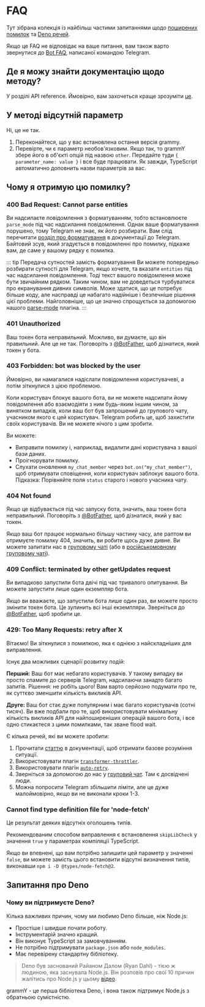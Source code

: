 # FAQ

Тут зібрана колекція із найбільш частими запитаннями щодо [поширених помилок](#чому-я-отримую-цю-помилку) та [Deno речей](#запитання-про-deno).

Якщо це FAQ не відповідає на ваше питання, вам також варто звернутися до [Bot FAQ](https://core.telegram.org/bots/faq), написаної командою Telegram.

## Де я можу знайти документацію щодо методу?

У розділі API reference.
Ймовірно, вам захочеться краще зрозуміти [це](../guide).

## У методі відсутній параметр

Ні, це не так.

1. Переконайтеся, що у вас встановлена остання версія grammy.
2. Перевірте, чи є параметр необов'язковим.
   Якщо так, то grammY збере його в об'єкті опцій під назвою `other`.
   Передайте туди `{ parameter_name: value }` і все буде працювати.
   Як завжди, TypeScript автоматично доповнить назви параметрів за вас.

## Чому я отримую цю помилку?

### 400 Bad Request: Cannot parse entities

Ви надсилаєте повідомлення з форматуванням, тобто встановлюєте `parse_mode` під час надсилання повідомлення.
Однак ваше форматування порушено, тому Telegram не знає, як його розбирати.
Вам слід перечитати [розділ про форматування](https://core.telegram.org/bots/api#formatting-options) в документації до Telegram.
Байтовий зсув, який згадується в повідомленні про помилку, підкаже вам, де саме у вашому рядку є помилка.

::: tip Передача сутностей замість форматування
Ви можете попередньо розбирати сутності для Telegram, якщо хочете, та вказати `entities` під час надсилання повідомлення.
Тоді текст вашого повідомлення може бути звичайним рядком.
Таким чином, вам не доведеться турбуватися про екранування дивних символів.
Може здатися, що це потребує більше коду, але насправді це набагато надійніше і безпечніше рішення цієї проблеми.
Найголовніше, що це значно спрощується за допомогою нашого [parse-mode](../plugins/parse-mode.md) плагіна.
:::

### 401 Unauthorized

Ваш токен бота неправильний.
Можливо, ви думаєте, що він правильний.
Але це не так.
Поговоріть з [@BotFather](https://t.me/BotFather), щоб дізнатися, який токен у бота.

### 403 Forbidden: bot was blocked by the user

Ймовірно, ви намагалися надіслати повідомлення користувачеві, а потім зіткнулися з цією проблемою.

Коли користувач блокує вашого бота, ви не можете надсилати йому повідомлення або взаємодіяти з ним будь-яким іншим чином, за винятком випадків, коли ваш бот був запрошений до групового чату, учасником якого є цей користувач.
Telegram робить це, щоб захистити своїх користувачів.
Ви не можете нічого з цим зробити.

Ви можете:

- Виправити помилку і, наприклад, видалити дані користувача з вашої бази даних.
- Проігнорувати помилку.
- Слухати оновлення `my_chat_member` через `bot.on("my_chat_member")`, щоб отримувати сповіщення, коли користувач заблокує вашого бота.
  Підказка: Порівняйте поля `status` старого і нового учасника чату.

### 404 Not found

Якщо це відбувається під час запуску бота, значить, ваш токен бота неправильний.
Поговоріть з [@BotFather](https://t.me/BotFather), щоб дізнатися, який у вас токен.

Якщо ваш бот працює нормально більшу частину часу, але раптом ви отримуєте помилку 404, значить, ви робите щось дуже дивне.
Ви можете запитати нас в [груповому чаті](https://t.me/grammyjs) (або в [російськомовному груповому чаті](https://t.me/grammyjs_ru)).

### 409 Conflict: terminated by other getUpdates request

Ви випадково запустили бота двічі під час тривалого опитування.
Ви можете запустити лише один екземпляр бота.

Якщо ви вважаєте, що запустили бота лише один раз, ви можете просто змінити токен бота.
Це зупинить всі інші екземпляри.
Зверніться до [@BotFather](https://t.me/BotFather), щоб зробити це.

### 429: Too Many Requests: retry after X

Вітаємо!
Ви зіткнулися з помилкою, яка є однією з найскладніших для виправлення.

Існує два можливих сценарії розвитку подій:

**Перший:** Ваш бот має небагато користувачів.
У такому випадку ви просто спамите до серверів Telegram, надсилаючи занадто багато запитів.
Рішення: не робіть цього!
Вам варто серйозно подумати про те, як суттєво зменшити кількість викликів API.

**Друге:** Ваш бот стає дуже популярним і має багато користувачів (сотні тисяч).
Ви вже подбали про те, щоб використовувати мінімальну кількість викликів API для найпоширеніших операцій вашого бота, і все одно стикаєтеся з цими помилками, так зване flood wait.

Є кілька речей, які ви можете зробити:

1. Прочитати [статтю](../advanced/flood.md) в документації, щоб отримати базове розуміння ситуації.
2. Використовувати плагін [`transformer-throttler`](../plugins/transformer-throttler.md).
3. Використовувати плагін [`auto-retry`](../plugins/auto-retry.md).
4. Зверніться за допомогою до нас у [груповий чат](https://t.me/grammyjs).
   Там є досвідчені люди.
5. Можна попросити Telegram збільшити ліміти, але це дуже малоймовірно, якщо ви не виконали кроки 1-3.

### Cannot find type definition file for 'node-fetch'

Це результат деяких відсутніх оголошень типів.

Рекомендованим способом виправлення є встановлення `skipLibCheck` у значення `true` у параметрах компіляції TypeScript.

Якщо ви впевнені, що вам потрібно залишити цей параметр у значенні `false`, ви можете замість цього встановити відсутні визначення типів, виконавши `npm i -D @types/node-fetch@2`.

## Запитання про Deno

### Чому ви підтримуєте Deno?

Кілька важливих причин, чому ми любимо Deno більше, ніж Node.js:

- Простіше і швидше почати роботу.
- Інструментарій значно кращий.
- Він виконує TypeScript за замовчуванням.
- Не потрібно підтримувати `package.json` або `node_modules`.
- Має перевірену стандартну бібліотеку.

> Deno був заснований Райаном Далом (Ryan Dahl) - тією ж людиною, яка заснувала Node.js.
> Він розповів про свої 10 причин жалітись про Node.js у цьому [відео](https://youtu.be/M3BM9TB-8yA).

grammY - це перша бібліотека Deno, і вона також підтримує Node.js з обратньою сумістністю.
